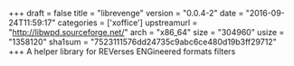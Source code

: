 +++
draft = false
title = "librevenge"
version = "0.0.4-2"
date = "2016-09-24T11:59:17"
categories = ['xoffice']
upstreamurl = "http://libwpd.sourceforge.net/"
arch = "x86_64"
size = "304960"
usize = "1358120"
sha1sum = "7523111576dd24735c9abc6ce480d19b3ff29712"
+++
A helper library for REVerses ENGineered formats filters